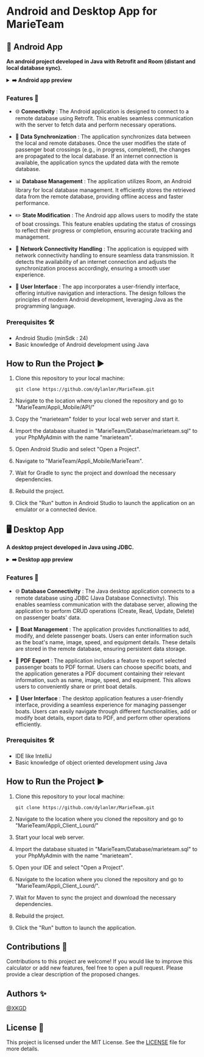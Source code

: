 # Android and Desktop App for MarieTeam

## 📱 Android App

<strong>An android project developed in Java with Retrofit and Room (distant and local database sync).</strong>
<details>
  <summary><strong>➡️ Android app preview</strong></summary>
  <br/>
  <img align="left" src="https://imgur.com/BfFPfRr.jpeg" width="280" />
  <img src="https://imgur.com/XnO9Cqn.jpeg" width="280" />
</details>

### Features 🚀

- 🌐 **Connectivity** : The Android application is designed to connect to a remote database using Retrofit. This enables seamless communication with the server to fetch data and perform necessary operations.

- 🔄 **Data Synchronization** : The application synchronizes data between the local and remote databases. Once the user modifies the state of passenger boat crossings (e.g., in progress, completed), the changes are propagated to the local database. If an internet connection is available, the application syncs the updated data with the remote database.

- 📊 **Database Management** : The application utilizes Room, an Android library for local database management. It efficiently stores the retrieved data from the remote database, providing offline access and faster performance.

- ✏️ **State Modification** : The Android app allows users to modify the state of boat crossings. This feature enables updating the status of crossings to reflect their progress or completion, ensuring accurate tracking and management.

- 📶 **Network Connectivity Handling** : The application is equipped with network connectivity handling to ensure seamless data transmission. It detects the availability of an internet connection and adjusts the synchronization process accordingly, ensuring a smooth user experience.

- 🧩 **User Interface** : The app incorporates a user-friendly interface, offering intuitive navigation and interactions. The design follows the principles of modern Android development, leveraging Java as the programming language.

### Prerequisites 🛠️

- Android Studio (minSdk : 24)
- Basic knowledge of Android development using Java

## How to Run the Project ▶️

1. Clone this repository to your local machine:

   ```shell
   git clone https://github.com/dylanlmr/MarieTeam.git
2. Navigate to the location where you cloned the repository and go to "MarieTeam/Appli_Mobile/API/"
3. Copy the "marieteam" folder to your local web server and start it.
4. Import the database situated in "MarieTeam/Database/marieteam.sql" to your PhpMyAdmin with the name "marieteam".
5. Open Android Studio and select "Open a Project".
6. Navigate to "MarieTeam/Appli_Mobile/MarieTeam".
7. Wait for Gradle to sync the project and download the necessary dependencies.
8. Rebuild the project.
9. Click the "Run" button in Android Studio to launch the application on an emulator or a connected device.

## 🖥️ Desktop App

<strong>A desktop project developed in Java using JDBC.</strong>
<details>
  <br/>
  <summary><strong>➡️ Desktop app preview</strong></summary>
  <img src="https://imgur.com/r99LVvW.jpeg" width="600" />
  <br/><br/>
  <img src="https://imgur.com/qCv8bmV.jpeg" width="600" />
  <br/><br/>
  <p>
    Exemple of selected boats, exported as PDF files :
  </p>
  <img src="https://imgur.com/Pzo8JF5.jpeg" width="600" />
</details>

### Features 🚀

- 🌐 **Database Connectivity** : The Java desktop application connects to a remote database using JDBC (Java Database Connectivity). This enables seamless communication with the database server, allowing the application to perform CRUD operations (Create, Read, Update, Delete) on passenger boats' data.

- 📝 **Boat Management** : The application provides functionalities to add, modify, and delete passenger boats. Users can enter information such as the boat's name, image, speed, and equipment details. These details are stored in the remote database, ensuring persistent data storage.

- 📂 **PDF Export** : The application includes a feature to export selected passenger boats to PDF format. Users can choose specific boats, and the application generates a PDF document containing their relevant information, such as name, image, speed, and equipment. This allows users to conveniently share or print boat details.

- 🧩 **User Interface** : The desktop application features a user-friendly interface, providing a seamless experience for managing passenger boats. Users can easily navigate through different functionalities, add or modify boat details, export data to PDF, and perform other operations efficiently.

### Prerequisites 🛠️

- IDE like IntelliJ
- Basic knowledge of object oriented development using Java

## How to Run the Project ▶️

1. Clone this repository to your local machine:

   ```shell
   git clone https://github.com/dylanlmr/MarieTeam.git
2. Navigate to the location where you cloned the repository and go to "MarieTeam/Appli_Client_Lourd/"
3. Start your local web server.
4. Import the database situated in "MarieTeam/Database/marieteam.sql" to your PhpMyAdmin with the name "marieteam".
5. Open your IDE and select "Open a Project".
6. Navigate to the location where you cloned the repository and go to "MarieTeam/Appli_Client_Lourd/".
7. Wait for Maven to sync the project and download the necessary dependencies.
8. Rebuild the project.
9. Click the "Run" button to launch the application.

## Contributions 🤝

Contributions to this project are welcome! If you would like to improve this calculator or add new features, feel free to open a pull request. Please provide a clear description of the proposed changes.

## Authors ✨

[@XKGD](https://github.com/XKGD)

## License 📄

This project is licensed under the MIT License. See the [LICENSE](LICENSE) file for more details.
